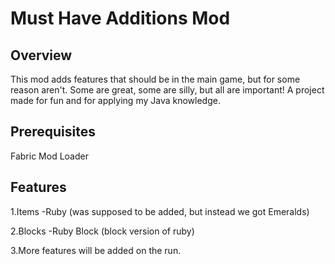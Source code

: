 #  Must Have Additions Mod

## Overview
This mod adds features that should be in the main game, but for some reason aren't. Some are great, some are silly, but all are important!
A project made for fun and for applying my Java knowledge.

## Prerequisites
Fabric Mod Loader

## Features
1.Items
  -Ruby (was supposed to be added, but instead we got Emeralds)
  
2.Blocks
  -Ruby Block (block version of ruby)
  
3.More features will be added on the run.
